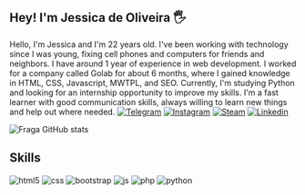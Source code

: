 ## Hey! I'm Jessica de Oliveira 🖐️

Hello, I'm Jessica and I'm 22 years old. I've been working with technology since I was young, fixing cell phones and computers for friends and neighbors. I have around 1 year of experience in web development. I worked for a company called Golab for about 6 months, where I gained knowledge in HTML, CSS, Javascript, MWTPL, and SEO. Currently, I'm studying Python and looking for an internship opportunity to improve my skills. I'm a fast learner with good communication skills, always willing to learn new things and help out where needed.
[![Telegram](https://img.shields.io/badge/Telegram-2CA5E0?style=for-the-badge&logo=telegram&logoColor=white)](https://t.me/jessicaakemi)
[![Instagram](https://img.shields.io/badge/Instagram-E4405F?style=for-the-badge&logo=instagram&logoColor=white)](https://www.instagram.com/eaijessicao/)
[![Steam](https://img.shields.io/badge/Steam-000000?style=for-the-badge&logo=steam&logoColor=white)](https://steamcommunity.com/id/Jessicaakemi)
[![Linkedin](https://img.shields.io/badge/LinkedIn-0077B5?style=for-the-badge&logo=linkedin&logoColor=white)](https://www.linkedin.com/in/j%C3%A9ssica-de-oliveira-76374a25a/)

![Fraga GitHub stats](https://github-readme-stats.vercel.app/api?username=eaijessicao&show_icons=true&theme=dracula&count_private=true)

## Skills

<div style="display: inline_block">
  <img align="center" alt="html5" src="https://img.shields.io/badge/HTML5-E34F26?style=for-the-badge&logo=html5&logoColor=white" />
  <img align="center" alt="css" src="https://img.shields.io/badge/CSS3-1572B6?style=for-the-badge&logo=css3&logoColor=white" />
  <img align="center" alt="bootstrap" src="https://img.shields.io/badge/Bootstrap-563D7C?style=for-the-badge&logo=bootstrap&logoColor=white"/>
  <img align="center" alt="js" src="https://img.shields.io/badge/JavaScript-F7DF1E?style=for-the-badge&logo=javascript&logoColor=black" />
  <img align="center" alt="php" src="https://cdn.jsdelivr.net/gh/devicons/devicon/icons/php/php-plain.svg" />
  <img align="center" alt="python" src="https://cdn.jsdelivr.net/gh/devicons/devicon/icons/python/python-original.svg" />
          


  
          
  





 
</div><br/>


